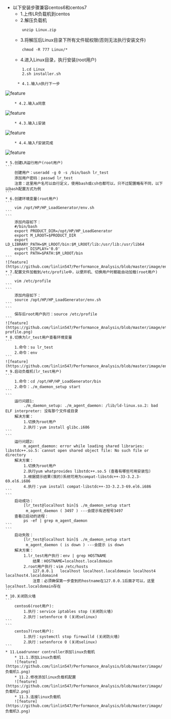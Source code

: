 * 以下安装步骤兼容centos6和centos7
	* 1.上传LR负载机到centos
	* 2.解压负载机
	```
		unzip Linux.zip
	```
	* 3.将解压后Linux目录下所有文件赋权限(否则无法执行安装文件)
	```
		chmod -R 777 Linux/*
	```
	* 4.进入Linux目录，执行安装(root用户)
	```
		1.cd Linux
		2.sh installer.sh
	```
		* 4.1.输入n执行下一步
![feature](https://github.com/linlin547/Performance_Analysis/blob/master/image/n.png)
		
		* 4.2.输入a同意
![feature](https://github.com/linlin547/Performance_Analysis/blob/master/image/a.png)
		
		* 4.3.输入i安装
![feature](https://github.com/linlin547/Performance_Analysis/blob/master/image/i.png)
		
		* 4.4.输入f安装完成
![feature](https://github.com/linlin547/Performance_Analysis/blob/master/image/f.png)
		
	* 5.创建LR运行用户(root用户)
	```
		创建用户：useradd -g 0 -s /bin/bash lr_test
		添加用户密码：passwd lr_test
		注意：这里用户名可以自行定义，使用bash或csh也都可以，只不过配置略有不同，以下以bash配置方式为例
	```
	* 6.创建环境变量(root用户)
	```
		vim /opt/HP/HP_LoadGenerator/env.sh
	```
	```
		添加内容如下：
		#/bin/bash
		export PRODUCT_DIR=/opt/HP/HP_LoadGenerator
		export M_LROOT=$PRODUCT_DIR
		export LD_LIBRARY_PATH=$M_LROOT/bin:$M_LROOT/lib:/usr/lib:/usr/lib64
		export DISPLAY='0.0'
		export PATH=$PATH:$M_LROOT/bin
	```
	![feature](https://github.com/linlin547/Performance_Analysis/blob/master/image/envsh.png)
	* 7.配置文件加载到/etc/profile中，以便开机、切换用户时都能自动加载(root用户)
	```
		vim /etc/profile
	```
	```
		添加内容如下：
		source /opt/HP/HP_LoadGenerator/env.sh
	```
	```
		保存后root用户执行：source /etc/profile
	```
	![feature](https://github.com/linlin547/Performance_Analysis/blob/master/image/etc-profile.png)
	* 8.切换为lr_test用户查看环境变量
	```
		1.命令：su lr_test
		2.命令：env
	```
	![feature](https://github.com/linlin547/Performance_Analysis/blob/master/image/env_done.png)
	* 9.启动负载机(lr_test用户)
	```
		1.命令：cd /opt/HP/HP_LoadGenerator/bin 
		2.命令：./m_daemon_setup start
	```
	```
		运行问题1:
			./m_daemon_setup: ./m_agent_daemon: /lib/ld-linux.so.2: bad ELF interpreter: 没有那个文件或目录
		解决方案：
			1.切换为root用户
			2.执行：yum install glibc.i686 
	```
	```
		运行问题2:
			m_agent_daemon: error while loading shared libraries: libstdc++.so.5: cannot open shared object file: No such file or directory
		解决方案：
			1.切换为root用户
			2.执行yum whatprovides libstdc++.so.5 (查看有哪些可用安装包)
			3.根据提示结果(我的)系统可用为compat-libstdc++-33-3.2.3-69.el6.i686
			4.执行：yum install compat-libstdc++-33-3.2.3-69.el6.i686
	```
	```
		启动成功：
			[lr_test@localhost bin]$ ./m_daemon_setup start
			 m_agent_daemon ( 3497 ) ---会提示有进程号3497
		查看已启动的进程：
			ps -ef | grep m_agent_daemon
	```
	```
		启动失败：
			[lr_test@localhost bin]$ ./m_daemon_setup start
			 m_agent_daemon ( is down ) ---会提示 is down
		解决方案：
			1.lr_test用户执行：env | grep HOSTNAME
				结果：HOSTNAME=localhost.localdomain
			2.root用户执行：vim /etc/hosts
				127.0.0.1   localhost localhost.localdomain localhost4 localhost4.localdomain4
				注意：必须确保第一步查到的hostname在127.0.0.1后面才可以，这里localhost.localdomain存在
	```
	* 10.关闭防火墙
	```
		centos6(root用户):
			1.执行：service iptables stop (关闭防火墙)
			2.执行：setenforce 0 (关闭selinux)
	```
	```
		centos7(root用户):
			1.执行：systemctl stop firewalld (关闭防火墙)
			2.执行：setenforce 0 (关闭selinux)
	```
	* 11.Loadrunner controller添加linux负载机
		* 11.1.添加Linux负载机
		![feature](https://github.com/linlin547/Performance_Analysis/blob/master/image/负载机1.png)
		* 11.2.修改添加linux负载机配置
		![feature](https://github.com/linlin547/Performance_Analysis/blob/master/image/负载机2.png)
		* 11.3.连接linux负载机
		![feature](https://github.com/linlin547/Performance_Analysis/blob/master/image/负载机3.png)

